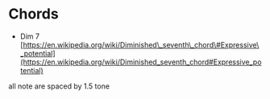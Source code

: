 # Chords

* Dim 7 [https://en.wikipedia.org/wiki/Diminished\_seventh\_chord\#Expressive\_potential](https://en.wikipedia.org/wiki/Diminished_seventh_chord#Expressive_potential)

all note are spaced by 1.5 tone

